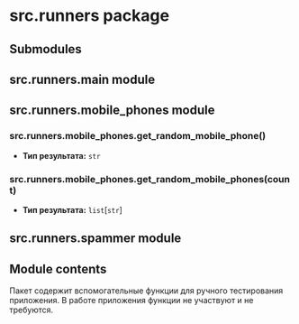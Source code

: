 # src.runners package

## Submodules

## src.runners.main module

## src.runners.mobile_phones module

### src.runners.mobile_phones.get_random_mobile_phone()

* **Тип результата:**
  `str`

### src.runners.mobile_phones.get_random_mobile_phones(count)

* **Тип результата:**
  `list`[`str`]

## src.runners.spammer module

## Module contents

Пакет содержит вспомогательные функции для ручного тестирования приложения.
В работе приложения функции не участвуют и не требуются.
